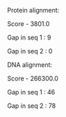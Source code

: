 Protein alignment: 

Score - 3801.0

Gap in seq 1 : 9

Gap in seq 2 : 0


DNA alignment:

Score - 266300.0

Gap in seq 1 : 46

Gap in seq 2 : 78

